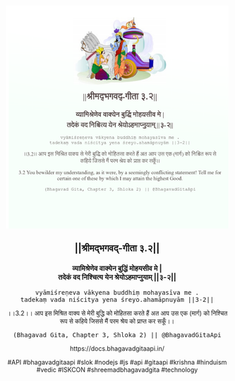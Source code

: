 <img src="../../asset/BG_3_2.png"/>
<center><h2>||श्रीमद्‍भगवद्‍-गीता ३.२||</h2>
<h3>व्यामिश्रेणेव वाक्येन बुद्धिं मोहयसीव मे |<br/>तदेकं वद निश्चित्य येन श्रेयोऽहमाप्नुयाम् ||३-२||</h3>
<pre>vyāmiśreṇeva vākyena buddhiṃ mohayasīva me .<br/>tadekaṃ vada niścitya yena śreyo.ahamāpnuyām ||3-2||</pre>
<p>।।3.2।। आप इस मिश्रित वाक्य से मेरी बुद्धि को मोहितसा करते हैं अत आप उस एक (मार्ग) को निश्चित रूप से कहिये जिससे मैं परम श्रेय को प्राप्त कर सकूँ।।</p>
<pre>(Bhagavad Gita, Chapter 3, Shloka 2) || @BhagavadGitaApi</pre><p>https://docs.bhagavadgitaapi.in/</p><p>#API #bhagavadgitaapi #slok #nodejs #js #api #gitaapi #krishna #hinduism #vedic #ISKCON #shreemadbhagavadgita #technology</p></center>